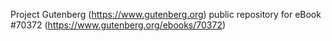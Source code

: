 Project Gutenberg (https://www.gutenberg.org) public repository for
eBook #70372 (https://www.gutenberg.org/ebooks/70372)
